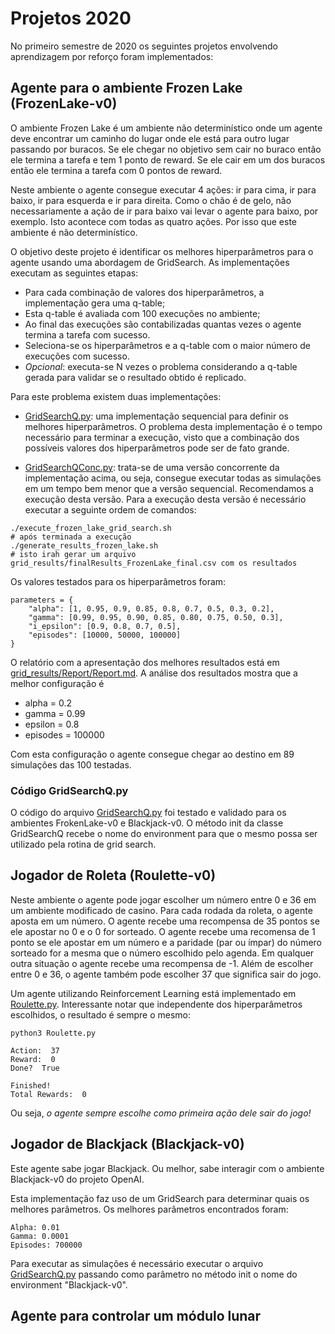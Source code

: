 # Projetos 2020

No primeiro semestre de 2020 os seguintes projetos envolvendo aprendizagem por reforço foram implementados: 

## Agente para o ambiente Frozen Lake (FrozenLake-v0)

O ambiente Frozen Lake é um ambiente não determinístico onde um agente deve encontrar um caminho do lugar onde ele está para outro lugar passando por buracos. Se ele chegar no objetivo sem cair no buraco então ele termina a tarefa e tem 1 ponto de reward. Se ele cair em um dos buracos então ele termina a tarefa com 0 pontos de reward. 

Neste ambiente o agente consegue executar 4 ações: ir para cima, ir para baixo, ir para esquerda e ir para direita. Como o chão é de gelo, não necessariamente a ação de ir para baixo vai levar o agente para baixo, por exemplo. Isto acontece com todas as quatro ações. Por isso que este ambiente é não determinístico. 

O objetivo deste projeto é identificar os melhores hiperparâmetros para o agente usando uma abordagem de GridSearch. As implementações executam as seguintes etapas:

* Para cada combinação de valores dos hiperparâmetros, a implementação gera uma q-table;
* Esta q-table é avaliada com 100 execuções no ambiente;
* Ao final das execuções são contabilizadas quantas vezes o agente termina a tarefa com sucesso.
* Seleciona-se os hiperparâmetros e a q-table com o maior número de execuções com sucesso. 
* *Opcional*: executa-se N vezes o problema considerando a q-table gerada para validar se o resultado obtido é replicado.

Para este problema existem duas implementações: 

* [GridSearchQ.py](GridSearchQ.py): uma implementação sequencial para definir os melhores hiperparâmetros. O problema desta implementação é o tempo necessário para terminar a execução, visto que a combinação dos possíveis valores dos hiperparâmetros pode ser de fato grande. 

* [GridSearchQConc.py](GridSearchQConc.py): trata-se de uma versão concorrente da implementação acima, ou seja, consegue executar todas as simulações em um tempo bem menor que a versão sequencial. Recomendamos a execução desta versão. Para a execução desta versão é necessário executar a seguinte ordem de comandos:

````
./execute_frozen_lake_grid_search.sh
# após terminada a execução
./generate_results_frozen_lake.sh
# isto irah gerar um arquivo grid_results/finalResults_FrozenLake_final.csv com os resultados
````

Os valores testados para os hiperparâmetros foram: 

`````
parameters = {
    "alpha": [1, 0.95, 0.9, 0.85, 0.8, 0.7, 0.5, 0.3, 0.2],
    "gamma": [0.99, 0.95, 0.90, 0.85, 0.80, 0.75, 0.50, 0.3],
    "i_epsilon": [0.9, 0.8, 0.7, 0.5],
    "episodes": [10000, 50000, 100000]
}
`````

O relatório com a apresentação dos melhores resultados está em [grid_results/Report/Report.md](grid_results/Report/Report.md). A análise dos resultados mostra que a melhor configuração é

* alpha = 0.2
* gamma = 0.99
* epsilon = 0.8
* episodes = 100000

Com esta configuração o agente consegue chegar ao destino em 89 simulações das 100 testadas.

### Código GridSearchQ.py

O código do arquivo [GridSearchQ.py](GridSearchQ.py) foi testado e validado para os ambientes FrokenLake-v0 e Blackjack-v0. O método init da classe GridSearchQ recebe o nome do environment para que o mesmo possa ser utilizado pela rotina de grid search.

## Jogador de Roleta (Roulette-v0)

Neste ambiente o agente pode jogar escolher um número entre 0 e 36 em um ambiente modificado de casino.
Para cada rodada da roleta, o agente aposta em um número. O agente recebe uma recompensa de 35 pontos se ele apostar no 0 e o 0 for sorteado. O agente recebe uma recomensa de 1 ponto se ele apostar em um número e a paridade (par ou ímpar) do número sorteado for a mesma que o número escolhido pelo agenda. Em qualquer outra situação o agente recebe uma recompensa de -1. Além de escolher entre 0 e 36, o agente também pode escolher 37 que significa sair do jogo.

Um agente utilizando Reinforcement Learning está implementado em [Roulette.py](Roulette.py). Interessante notar que independente dos hiperparâmetros escolhidos, o resultado é sempre o mesmo: 

`````
python3 Roulette.py               

Action:  37
Reward:  0
Done?  True

Finished!
Total Rewards:  0
`````

Ou seja, *o agente sempre escolhe como primeira ação dele sair do jogo!*


## Jogador de Blackjack (Blackjack-v0)

Este agente sabe jogar Blackjack. Ou melhor, sabe interagir com o ambiente Blackjack-v0 do projeto OpenAI. 

Esta implementação faz uso de um GridSearch para determinar quais os melhores parâmetros. Os melhores parâmetros encontrados foram: 

`````
Alpha: 0.01
Gamma: 0.0001
Episodes: 700000
`````

Para executar as simulações é necessário executar o arquivo [GridSearchQ.py](GridSearchQ.py) passando como parâmetro no método init o nome do environment "Blackjack-v0". 


## Agente para controlar um módulo lunar